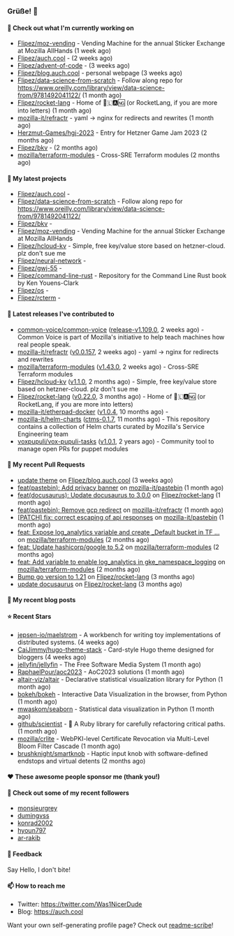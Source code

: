 ### Grüße! 👋

#### 👷 Check out what I'm currently working on

- [Flipez/moz-vending](https://github.com/Flipez/moz-vending) - Vending Machine for the annual Sticker Exchange at Mozilla AllHands (1 week ago)
- [Flipez/auch.cool](https://github.com/Flipez/auch.cool) -  (2 weeks ago)
- [Flipez/advent-of-code](https://github.com/Flipez/advent-of-code) -  (3 weeks ago)
- [Flipez/blog.auch.cool](https://github.com/Flipez/blog.auch.cool) - personal webpage (3 weeks ago)
- [Flipez/data-science-from-scratch](https://github.com/Flipez/data-science-from-scratch) - Follow along repo for https://www.oreilly.com/library/view/data-science-from/9781492041122/ (1 month ago)
- [Flipez/rocket-lang](https://github.com/Flipez/rocket-lang) - Home of 🚀🇱🅰🆖 (or RocketLang, if you are more into letters) (1 month ago)
- [mozilla-it/refractr](https://github.com/mozilla-it/refractr) - yaml -&gt; nginx for redirects and rewrites (1 month ago)
- [Herzmut-Games/hgj-2023](https://github.com/Herzmut-Games/hgj-2023) - Entry for Hetzner Game Jam 2023 (2 months ago)
- [Flipez/bkv](https://github.com/Flipez/bkv) -  (2 months ago)
- [mozilla/terraform-modules](https://github.com/mozilla/terraform-modules) - Cross-SRE Terraform modules (2 months ago)

#### 🌱 My latest projects

- [Flipez/auch.cool](https://github.com/Flipez/auch.cool) - 
- [Flipez/data-science-from-scratch](https://github.com/Flipez/data-science-from-scratch) - Follow along repo for https://www.oreilly.com/library/view/data-science-from/9781492041122/
- [Flipez/bkv](https://github.com/Flipez/bkv) - 
- [Flipez/moz-vending](https://github.com/Flipez/moz-vending) - Vending Machine for the annual Sticker Exchange at Mozilla AllHands
- [Flipez/hcloud-kv](https://github.com/Flipez/hcloud-kv) - Simple, free key/value store based on hetzner-cloud. plz don&#39;t sue me
- [Flipez/neural-network](https://github.com/Flipez/neural-network) - 
- [Flipez/gwj-55](https://github.com/Flipez/gwj-55) - 
- [Flipez/command-line-rust](https://github.com/Flipez/command-line-rust) - Repository for the Command Line Rust book by Ken Youens-Clark
- [Flipez/os](https://github.com/Flipez/os) - 
- [Flipez/rcterm](https://github.com/Flipez/rcterm) - 


#### 🔭 Latest releases I've contributed to

- [common-voice/common-voice](https://github.com/common-voice/common-voice) ([release-v1.109.0](https://github.com/common-voice/common-voice/releases/tag/release-v1.109.0), 2 weeks ago) - Common Voice is part of Mozilla&#39;s initiative to help teach machines how real people speak.
- [mozilla-it/refractr](https://github.com/mozilla-it/refractr) ([v0.0.157](https://github.com/mozilla-it/refractr/releases/tag/v0.0.157), 2 weeks ago) - yaml -&gt; nginx for redirects and rewrites
- [mozilla/terraform-modules](https://github.com/mozilla/terraform-modules) ([v1.43.0](https://github.com/mozilla/terraform-modules/releases/tag/v1.43.0), 2 weeks ago) - Cross-SRE Terraform modules
- [Flipez/hcloud-kv](https://github.com/Flipez/hcloud-kv) ([v1.1.0](https://github.com/Flipez/hcloud-kv/releases/tag/v1.1.0), 2 months ago) - Simple, free key/value store based on hetzner-cloud. plz don&#39;t sue me
- [Flipez/rocket-lang](https://github.com/Flipez/rocket-lang) ([v0.22.0](https://github.com/Flipez/rocket-lang/releases/tag/v0.22.0), 3 months ago) - Home of 🚀🇱🅰🆖 (or RocketLang, if you are more into letters)
- [mozilla-it/etherpad-docker](https://github.com/mozilla-it/etherpad-docker) ([v1.0.4](https://github.com/mozilla-it/etherpad-docker/releases/tag/v1.0.4), 10 months ago) - 
- [mozilla-it/helm-charts](https://github.com/mozilla-it/helm-charts) ([ctms-0.1.7](https://github.com/mozilla-it/helm-charts/releases/tag/ctms-0.1.7), 11 months ago) - This repository contains a collection of Helm charts curated by Mozilla&#39;s Service Engineering team
- [voxpupuli/vox-pupuli-tasks](https://github.com/voxpupuli/vox-pupuli-tasks) ([v1.0.1](https://github.com/voxpupuli/vox-pupuli-tasks/releases/tag/v1.0.1), 2 years ago) - Community tool to manage open PRs for puppet modules

#### 🔨 My recent Pull Requests

- [update theme](https://github.com/Flipez/blog.auch.cool/pull/58) on [Flipez/blog.auch.cool](https://github.com/Flipez/blog.auch.cool) (3 weeks ago)
- [feat(pastebin): Add privacy banner](https://github.com/mozilla-it/pastebin/pull/17) on [mozilla-it/pastebin](https://github.com/mozilla-it/pastebin) (1 month ago)
- [feat(docusaurus): Update docusaurus to 3.0.0](https://github.com/Flipez/rocket-lang/pull/199) on [Flipez/rocket-lang](https://github.com/Flipez/rocket-lang) (1 month ago)
- [feat(pastebin): Remove gcp redirect](https://github.com/mozilla-it/refractr/pull/299) on [mozilla-it/refractr](https://github.com/mozilla-it/refractr) (1 month ago)
- [[PATCH] fix: correct escaping of api responses](https://github.com/mozilla-it/pastebin/pull/16) on [mozilla-it/pastebin](https://github.com/mozilla-it/pastebin) (1 month ago)
- [feat: Expose log_analytics variable and create _Default bucket in TF …](https://github.com/mozilla/terraform-modules/pull/138) on [mozilla/terraform-modules](https://github.com/mozilla/terraform-modules) (2 months ago)
- [feat: Update hashicorp/google to 5.2](https://github.com/mozilla/terraform-modules/pull/137) on [mozilla/terraform-modules](https://github.com/mozilla/terraform-modules) (2 months ago)
- [feat: Add variable to enable log_analytics in gke_namespace_logging](https://github.com/mozilla/terraform-modules/pull/136) on [mozilla/terraform-modules](https://github.com/mozilla/terraform-modules) (2 months ago)
- [Bump go version to 1.21](https://github.com/Flipez/rocket-lang/pull/195) on [Flipez/rocket-lang](https://github.com/Flipez/rocket-lang) (3 months ago)
- [update docusaurus](https://github.com/Flipez/rocket-lang/pull/192) on [Flipez/rocket-lang](https://github.com/Flipez/rocket-lang) (3 months ago)

#### 📜 My recent blog posts


#### ⭐ Recent Stars

- [jepsen-io/maelstrom](https://github.com/jepsen-io/maelstrom) - A workbench for writing toy implementations of distributed systems. (4 weeks ago)
- [CaiJimmy/hugo-theme-stack](https://github.com/CaiJimmy/hugo-theme-stack) - Card-style Hugo theme designed for bloggers (4 weeks ago)
- [jellyfin/jellyfin](https://github.com/jellyfin/jellyfin) - The Free Software Media System (1 month ago)
- [RaphaelPour/aoc2023](https://github.com/RaphaelPour/aoc2023) - AoC2023 solutions (1 month ago)
- [altair-viz/altair](https://github.com/altair-viz/altair) - Declarative statistical visualization library for Python (1 month ago)
- [bokeh/bokeh](https://github.com/bokeh/bokeh) - Interactive Data Visualization in the browser, from  Python (1 month ago)
- [mwaskom/seaborn](https://github.com/mwaskom/seaborn) - Statistical data visualization in Python (1 month ago)
- [github/scientist](https://github.com/github/scientist) - :microscope: A Ruby library for carefully refactoring critical paths. (1 month ago)
- [mozilla/crlite](https://github.com/mozilla/crlite) - WebPKI-level Certificate Revocation via Multi-Level Bloom Filter Cascade (1 month ago)
- [brushknight/smartknob](https://github.com/brushknight/smartknob) - Haptic input knob with software-defined endstops and virtual detents (2 months ago)

#### ❤️ These awesome people sponsor me (thank you!)


#### 👯 Check out some of my recent followers

- [monsieurgrey](https://github.com/monsieurgrey)
- [dumingvss](https://github.com/dumingvss)
- [konrad2002](https://github.com/konrad2002)
- [hyoun797](https://github.com/hyoun797)
- [ar-rakib](https://github.com/ar-rakib)

#### 💬 Feedback

Say Hello, I don't bite!

#### 📫 How to reach me

- Twitter: https://twitter.com/Was1NicerDude
- Blog: https://auch.cool

Want your own self-generating profile page? Check out [readme-scribe](https://github.com/muesli/readme-scribe)!

